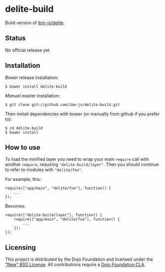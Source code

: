 # delite-build

Build version of [ibm-js/delite](https://github.com/ibm-js/delite).

## Status

No official release yet.

## Installation

_Bower_ release installation:

    $ bower install delite-build

_Manual_ master installation:

    $ git clone git://github.com/ibm-js/delite-build.git

Then install dependencies with bower (or manually from github if you prefer to):

	$ cd delite-build
	$ bower install


## How to use

To load the minified layer you need to wrap your main `require` call with another `require`, requiring `"delite-build/layer"`. Then you should continue to
refer to modules with `"delite/foo"`.

For example, this:
```
require(["app/main", "delite/foo"], function() {
	...
});
```
Becomes:
```
require(["delite-build/layer"], function() {
	require(["app/main", "delite/foo"], function() {
		...
	});
});
```

## Licensing

This project is distributed by the Dojo Foundation and licensed under the ["New" BSD License](./LICENSE).
All contributions require a [Dojo Foundation CLA](http://dojofoundation.org/about/claForm).
